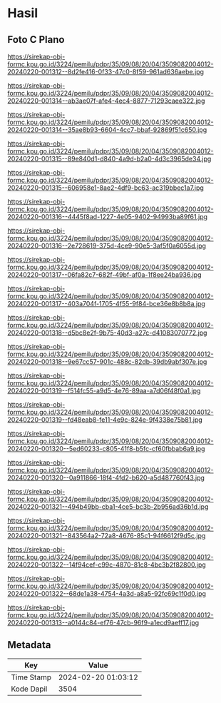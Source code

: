# Hasil

## Foto C Plano

https://sirekap-obj-formc.kpu.go.id/3224/pemilu/pdpr/35/09/08/20/04/3509082004012-20240220-001312--8d2fe416-0f33-47c0-8f59-961ad636aebe.jpg

https://sirekap-obj-formc.kpu.go.id/3224/pemilu/pdpr/35/09/08/20/04/3509082004012-20240220-001314--ab3ae07f-afe4-4ec4-8877-71293caee322.jpg

https://sirekap-obj-formc.kpu.go.id/3224/pemilu/pdpr/35/09/08/20/04/3509082004012-20240220-001314--35ae8b93-6604-4cc7-bbaf-92869f51c650.jpg

https://sirekap-obj-formc.kpu.go.id/3224/pemilu/pdpr/35/09/08/20/04/3509082004012-20240220-001315--89e840d1-d840-4a9d-b2a0-4d3c3965de34.jpg

https://sirekap-obj-formc.kpu.go.id/3224/pemilu/pdpr/35/09/08/20/04/3509082004012-20240220-001315--606958e1-8ae2-4df9-bc63-ac319bbec1a7.jpg

https://sirekap-obj-formc.kpu.go.id/3224/pemilu/pdpr/35/09/08/20/04/3509082004012-20240220-001316--4445f8ad-1227-4e05-9402-94993ba89f61.jpg

https://sirekap-obj-formc.kpu.go.id/3224/pemilu/pdpr/35/09/08/20/04/3509082004012-20240220-001316--2e728619-375d-4ce9-90e5-3af5f0a6055d.jpg

https://sirekap-obj-formc.kpu.go.id/3224/pemilu/pdpr/35/09/08/20/04/3509082004012-20240220-001317--06fa82c7-682f-49bf-af0a-1f8ee24ba936.jpg

https://sirekap-obj-formc.kpu.go.id/3224/pemilu/pdpr/35/09/08/20/04/3509082004012-20240220-001317--403a704f-1705-4f55-9f84-bce36e8b8b8a.jpg

https://sirekap-obj-formc.kpu.go.id/3224/pemilu/pdpr/35/09/08/20/04/3509082004012-20240220-001318--d5bc8e2f-9b75-40d3-a27c-d41083070772.jpg

https://sirekap-obj-formc.kpu.go.id/3224/pemilu/pdpr/35/09/08/20/04/3509082004012-20240220-001318--9e67cc57-901c-488c-82db-39db9abf307e.jpg

https://sirekap-obj-formc.kpu.go.id/3224/pemilu/pdpr/35/09/08/20/04/3509082004012-20240220-001319--f514fc55-a9d5-4e76-89aa-a7d06f48f0a1.jpg

https://sirekap-obj-formc.kpu.go.id/3224/pemilu/pdpr/35/09/08/20/04/3509082004012-20240220-001319--fd48eab8-fe11-4e9c-824e-9f4338e75b81.jpg

https://sirekap-obj-formc.kpu.go.id/3224/pemilu/pdpr/35/09/08/20/04/3509082004012-20240220-001320--5ed60233-c805-41f8-b5fc-cf60fbbab6a9.jpg

https://sirekap-obj-formc.kpu.go.id/3224/pemilu/pdpr/35/09/08/20/04/3509082004012-20240220-001320--0a911866-18f4-4fd2-b620-a5d487760f43.jpg

https://sirekap-obj-formc.kpu.go.id/3224/pemilu/pdpr/35/09/08/20/04/3509082004012-20240220-001321--494b49bb-cba1-4ce5-bc3b-2b956ad36b1d.jpg

https://sirekap-obj-formc.kpu.go.id/3224/pemilu/pdpr/35/09/08/20/04/3509082004012-20240220-001321--843564a2-72a8-4676-85c1-94f6612f9d5c.jpg

https://sirekap-obj-formc.kpu.go.id/3224/pemilu/pdpr/35/09/08/20/04/3509082004012-20240220-001322--14f94cef-c99c-4870-81c8-4bc3b2f82800.jpg

https://sirekap-obj-formc.kpu.go.id/3224/pemilu/pdpr/35/09/08/20/04/3509082004012-20240220-001322--68de1a38-4754-4a3d-a8a5-92fc69c1f0d0.jpg

https://sirekap-obj-formc.kpu.go.id/3224/pemilu/pdpr/35/09/08/20/04/3509082004012-20240220-001313--a0144c84-ef76-47cb-96f9-a1ecd9aeff17.jpg


## Metadata

| Key        | Value               |
| ---------- | ------------------- |
| Time Stamp | 2024-02-20 01:03:12 |
| Kode Dapil | 3504                |



